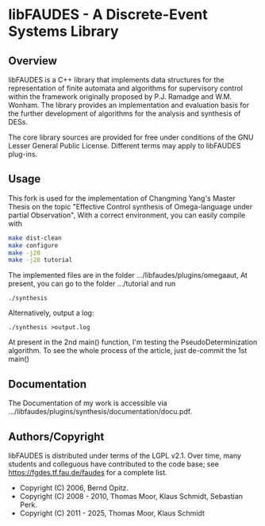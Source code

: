 # libFAUDES - A Discrete-Event Systems Library



## Overview


libFAUDES is a C++ library that implements data structures for the representation 
of finite automata and algorithms for supervisory control within the framework 
originally proposed by P.J. Ramadge and W.M. Wonham. The library provides an 
implementation and evaluation basis for the further development of 
algorithms for the analysis and synthesis of DESs.

The core library sources are provided for free under conditions of the GNU Lesser 
General Public License.  Different terms may apply to libFAUDES plug-ins.

## Usage
This fork is used for the implementation of Changming Yang's Master Thesis 
on the topic "Effective Control synthesis of Omega-language under partial Observation",
With a correct environment, you can easily compile with 
```bash
make dist-clean
make configure
make -j20
make -j20 tutorial 
```
The implemented files are in the folder .../libfaudes/plugins/omegaaut,
At present, you can go to the folder .../tutorial and run
```
./synthesis
```
Alternatively, output a log:
```
./synthesis >output.log
```

At present in the 2nd main() function, I'm testing the PseudoDeterminization algorithm.
To see the whole process of the article, just de-commit the 1st main()
## Documentation

The Documentation of my work is accessible via .../libfaudes/plugins/synthesis/documentation/docu.pdf.


## Authors/Copyright

libFAUDES is distributed under terms of the LGPL v2.1. Over time, many students and colleguous have contributed to the code base; see  https://fgdes.tf.fau.de/faudes for a complete list.

- Copyright (C) 2006, Bernd Opitz.
- Copyright (C) 2008 - 2010, Thomas Moor, Klaus Schmidt, Sebastian Perk. 
- Copyright (C) 2011 - 2025, Thomas Moor, Klaus Schmidt

